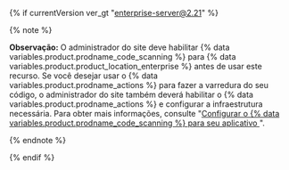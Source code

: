{% if currentVersion ver_gt "enterprise-server@2.21" %}

{% note %}

**Observação:** O administrador do site deve habilitar {% data variables.product.prodname_code_scanning %} para {% data variables.product.product_location_enterprise %} antes de usar este recurso. Se você desejar usar o {% data variables.product.prodname_actions %} para fazer a varredura do seu código, o administrador do site também deverá habilitar o {% data variables.product.prodname_actions %} e configurar a infraestrutura necessária. Para obter mais informações, consulte "[Configurar o {% data variables.product.prodname_code_scanning %} para seu aplicativo ](/enterprise/admin/configuration/configuring-code-scanning-for-your-appliance)".

{% endnote %}

{% endif %}
